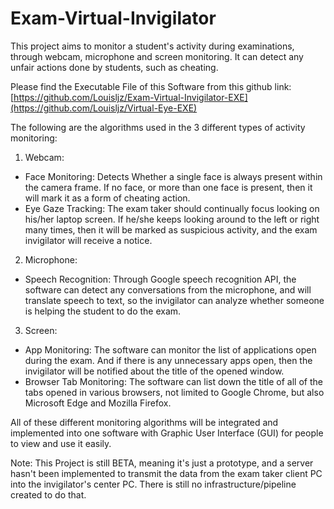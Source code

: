 # Exam-Virtual-Invigilator
This project aims to monitor a student's activity during examinations, through webcam, microphone and screen monitoring. It can detect any unfair actions done by students, such as cheating. 

Please find the Executable File of this Software from this github link: [https://github.com/Louisljz/Exam-Virtual-Invigilator-EXE](https://github.com/Louisljz/Virtual-Eye-EXE)

The following are the algorithms used in the 3 different types of activity monitoring:
1. Webcam:
  - Face Monitoring: Detects Whether a single face is always present within the camera frame. If no face, or more than one face is present, then it will mark it as a form of cheating action.
  - Eye Gaze Tracking: The exam taker should continually focus looking on his/her laptop screen. If he/she keeps looking around to the left or right many times, then it will be marked as suspicious activity, and the exam invigilator will receive a notice. 
2. Microphone:
  - Speech Recognition: Through Google speech recognition API, the software can detect any conversations from the microphone, and will translate speech to text, so the invigilator can analyze whether someone is helping the student to do the exam. 
3. Screen:
  - App Monitoring: The software can monitor the list of applications open during the exam. And if there is any unnecessary apps open, then the invigilator will be notified about the title of the opened window. 
  - Browser Tab Monitoring: The software can list down the title of all of the tabs opened in various browsers, not limited to Google Chrome, but also Microsoft Edge and Mozilla Firefox. 
 
All of these different monitoring algorithms will be integrated and implemented into one software with Graphic User Interface (GUI) for people to view and use it easily. 

Note: This Project is still BETA, meaning it's just a prototype, and a server hasn't been implemented to transmit the data from the exam taker client PC into the invigilator's center PC. There is still no infrastructure/pipeline created to do that. 
